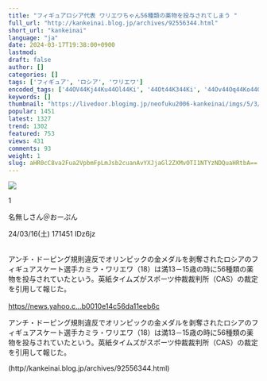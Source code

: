 ```yaml
---
title: "フィギュアロシア代表 ワリエワちゃん56種類の薬物を投与されてしまう "
full_url: "http://kankeinai.blog.jp/archives/92556344.html"
short_url: "kankeinai"
language: "ja"
date: 2024-03-17T19:38:00+0900
lastmod: 
draft: false
author: []
categories: []
tags: ['フィギュア', 'ロシア', 'ワリエワ']
encoded_tags: ['44OV44Kj44Ku44Ol44Ki', '44Ot44K344Ki', '44Ov44Oq44Ko44Ov']
keywords: []
thumbnail: "https://livedoor.blogimg.jp/neofuku2006-kankeinai/imgs/5/3/53d4fe2d.jpg"
popular: 1451
latest: 1327
trend: 1302
featured: 753
views: 431
comments: 93
weight: 1
slug: aHR0cC8va2Fua2VpbmFpLmJsb2cuanAvYXJjaGl2ZXMvOTI1NTYzNDQuaHRtbA==
---
```


![](https://livedoor.blogimg.jp/neofuku2006-kankeinai/imgs/5/3/53d4fe2d.jpg)

<div><p class='t_h'>1 <p>名無しさん＠おーぷん</p> <p> 24/03/16(土) 171451 IDz6jz</p></p><br>アンチ・ドーピング規則違反でオリンピックの金メダルを剥奪されたロシアのフィギュアスケート選手カミラ・ワリエワ（18）は満13－15歳の時に56種類の薬物を投与されていたという。英紙タイムズがスポーツ仲裁裁判所（CAS）の裁定を引用して報じた。<br> <br><a href='https//news.yahoo.c...b0010e14c56da11eeb6c' target='_blank'>https//news.yahoo.c...b0010e14c56da11eeb6c</a> <p>アンチ・ドーピング規則違反でオリンピックの金メダルを剥奪されたロシアのフィギュアスケート選手カミラ・ワリエワ（18）は満13－15歳の時に56種類の薬物を投与されていたという。英紙タイムズがスポーツ仲裁裁判所（CAS）の裁定を引用して報じた。</p></div>

(http//kankeinai.blog.jp/archives/92556344.html)
